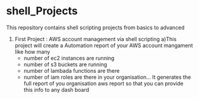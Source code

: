 # shell_Projects
This repository contains shell scripting projects from basics to advanced

1) First Project : AWS account management via shell scripting
    a)This project will create a Automation  report of your AWS account mangament     like how many    
      * number of ec2 instances are running
      * number of s3 buckets are running
      * number of lambada functions are there
      * number of iam roles are there in your organisation...
      It generates the full report of you organisation aws report so that you can provide this info to any dash board
       
